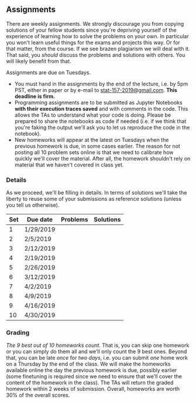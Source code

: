 ## Assignments

There are weekly assignments. We strongly discourage you from copying solutions
of your fellow students since you're depriving yourself of the experience of
learning how to solve the problems on your own. In particular you won't learn
useful things for the exams and projects this way. Or for that matter, from the
course. If we see brazen plagiarism we will deal with it. That said, you
*should* discuss the problems and solutions with others. You will likely benefit
from that.

Assignments are due on Tuesdays.

* You must hand in the assignments by the end of the lecture, i.e. by
  5pm PST, either in paper or by e-mail to
  [stat-157-2019@gmail.com](mailto://berkeley-stat-157@googlegroups.com). **This
  deadline is firm.**
* Programming assignments are to be submitted as Jupyter Notebooks
  **with their execution traces saved** and with comments in the
  code. This allows the TAs to understand what your code is
  doing. Please be prepared to share the notebooks as code if needed
  (i.e. if we think that you're faking the output we'll ask you to let
  us reproduce the code in the notebook).
* New homeworks will appear at the latest on Tuesdays when the
  previous homework is due, in some cases earlier. The reason for not
  posting all 10 problem sets online is that we need to calibrate how
  quickly we'll cover the material. After all, the homework shouldn't
  rely on material that we haven't covered in class yet.

### Details

As we proceed, we'll be filling in details. In terms of solutions we'll take the liberty to reuse some of your submissions as reference solutions (unless you tell us otherwise).

| Set | Due date  | Problems | Solutions |
|-----|-----------|----------|-----------|
| 1   | 1/29/2019 | | |
| 2   | 2/5/2019  | | |
| 3   | 2/12/2019 | | |
| 4   | 2/19/2019 | | |
| 5   | 2/26/2019 | | |
| 6   | 3/12/2019 | | |
| 7   | 4/2/2019  | | |
| 8   | 4/9/2019  | | |
| 9   | 4/16/2019 | | |
| 10  | 4/30/2019 | | |

### Grading

*The 9 best out of 10 homeworks count*. That is, you can skip one homework or you can simply do them all and we'll only count the 9 best ones. Beyond that, you can be late *once* for *two days*, i.e. you can submit *one* home work on a Thursday by the end of the class. We will make the homeworks available online the day the previous homework is due, possibly earlier (some finetuning is required since we need to ensure that we'll cover the content of the homework in the class). The TAs will return the graded homework within 2 weeks of submission. Overall, homeworks are worth 30% of the overall scores.
